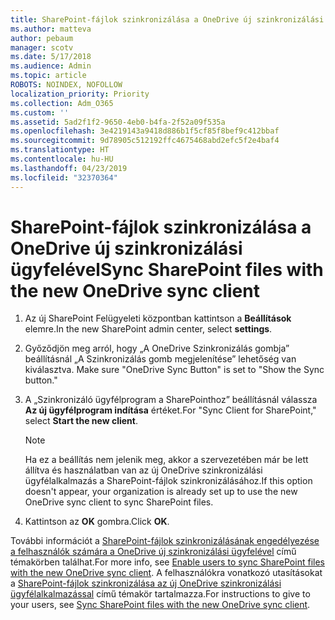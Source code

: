 ```yaml
---
title: SharePoint-fájlok szinkronizálása a OneDrive új szinkronizálási ügyfelével
ms.author: matteva
author: pebaum
manager: scotv
ms.date: 5/17/2018
ms.audience: Admin
ms.topic: article
ROBOTS: NOINDEX, NOFOLLOW
localization_priority: Priority
ms.collection: Adm_O365
ms.custom: ''
ms.assetid: 5ad2f1f2-9650-4eb0-b4fa-2f52a09f535a
ms.openlocfilehash: 3e4219143a9418d886b1f5cf85f8bef9c412bbaf
ms.sourcegitcommit: 9d78905c512192ffc4675468abd2efc5f2e4baf4
ms.translationtype: HT
ms.contentlocale: hu-HU
ms.lasthandoff: 04/23/2019
ms.locfileid: "32370364"
---
```

# <a name="sync-sharepoint-files-with-the-new-onedrive-sync-client"></a><span data-ttu-id="b7f47-102">SharePoint-fájlok szinkronizálása a OneDrive új szinkronizálási ügyfelével</span><span class="sxs-lookup"><span data-stu-id="b7f47-102">Sync SharePoint files with the new OneDrive sync client</span></span>

1. <span data-ttu-id="b7f47-103">Az új SharePoint Felügyeleti központban kattintson a **Beállítások** elemre.</span><span class="sxs-lookup"><span data-stu-id="b7f47-103">In the new SharePoint admin center, select **settings**.</span></span>
    
2. <span data-ttu-id="b7f47-104">Győződjön meg arról, hogy „A OneDrive Szinkronizálás gombja” beállításnál „A Szinkronizálás gomb megjelenítése” lehetőség van kiválasztva. </span><span class="sxs-lookup"><span data-stu-id="b7f47-104">Make sure "OneDrive Sync Button" is set to "Show the Sync button."</span></span>
    
3. <span data-ttu-id="b7f47-105">A „Szinkronizáló ügyfélprogram a SharePointhoz” beállításnál válassza **Az új ügyfélprogram indítása** értéket.</span><span class="sxs-lookup"><span data-stu-id="b7f47-105">For "Sync Client for SharePoint," select **Start the new client**.</span></span>
    
    > [!NOTE]
    > <span data-ttu-id="b7f47-106">Ha ez a beállítás nem jelenik meg, akkor a szervezetében már be lett állítva és használatban van az új OneDrive szinkronizálási ügyfélalkalmazás a SharePoint-fájlok szinkronizálásához.</span><span class="sxs-lookup"><span data-stu-id="b7f47-106">If this option doesn't appear, your organization is already set up to use the new OneDrive sync client to sync SharePoint files.</span></span> 
  
4. <span data-ttu-id="b7f47-107">Kattintson az **OK** gombra.</span><span class="sxs-lookup"><span data-stu-id="b7f47-107">Click **OK**.</span></span>
    
<span data-ttu-id="b7f47-108">További információt a [SharePoint-fájlok szinkronizálásának engedélyezése a felhasználók számára a OneDrive új szinkronizálási ügyfelével](https://go.microsoft.com/fwlink/?linkid=866433) című témakörben találhat.</span><span class="sxs-lookup"><span data-stu-id="b7f47-108">For more info, see [Enable users to sync SharePoint files with the new OneDrive sync client](https://go.microsoft.com/fwlink/?linkid=866433).</span></span> <span data-ttu-id="b7f47-109">A felhasználókra vonatkozó utasításokat a [SharePoint-fájlok szinkronizálása az új OneDrive szinkronizálási ügyfélalkalmazással](https://go.microsoft.com/fwlink/?linkid=866427) című témakör tartalmazza.</span><span class="sxs-lookup"><span data-stu-id="b7f47-109">For instructions to give to your users, see [Sync SharePoint files with the new OneDrive sync client](https://go.microsoft.com/fwlink/?linkid=866427).</span></span>
  

